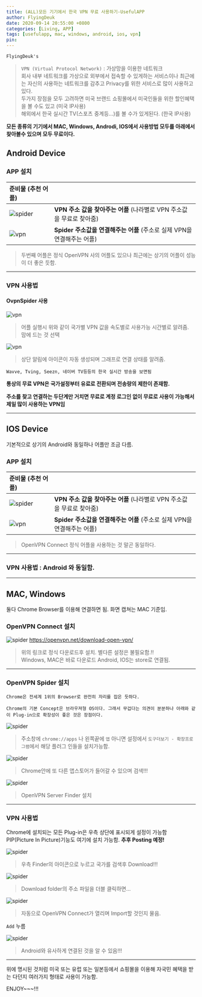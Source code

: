 ```yaml
---
title: (ALL)모든 기기에서 한국 VPN 무료 사용하기-UsefulAPP
author: FlyingDeuk
date: 2020-09-14 20:55:00 +0800
categories: [Living, APP]
tags: [usefulapp, mac, windows, android, ios, vpn]
pin:
---
```


`FlyingDeuk's`
> `VPN (Virtual Protocol Network)` : 가상망을 이용한 네트워크 <br>
회사 내부 네트워크를 가상으로 외부에서 접속할 수 있게하는 서비스이나 최근에는 자신의 사용하는 네트워크를 감추고 Privacy를 위한 서비스로 많이 사용하고 있다. <br>
두가지 장점을 모두 고려하면 미국 브랜드 쇼핑몰에서 미국인들을 위한 할인혜택을 볼 수도 있고 (미국 IP사용) <br>
해외에서 한국 실시간 TV(스포츠 중계등...)를 볼 수가 있게된다. (한국 IP사용) <br>

**모든 종류의 기기에서 MAC, Windows, Androdi, IOS에서 사용방법 모두를 아래에서 찾아볼수 있으며 모두 무료이다.**

## Android Device

### APP 설치

| 준비물 (추천 어플)           |                |
|:-------------------------|:-----------------|
| ![spider](/img/living/vpn/spider_and.jpg)                               |__VPN 주소 값을 찾아주는 어플__ (나라별로 VPN 주소값을 무료로 찾아줌)        |
| ![vpn](/img/living/vpn/vpn_and.jpg) |__Spider 주소값을 연결해주는 어플__ (주소로 실제 VPN을 연결해주는 어플) |

> 두번째 어플은 정식 OpenVPN 사의 어플도 있으나 최근에는 상기의 어플이 성능이 더 좋은 듯함.

--------

### VPN 사용법
#### OvpnSpider 사용
![vpn](/img/living/vpn/find_and.jpg)
>어플 실행시 위와 같이 국가별 VPN 값을 속도별로 사용가능 시간별로 알려줌. <br>
맘에 드는 것 선택

![vpn](/img/living/vpn/connect_and.jpg)
>상단 알림에 아이콘이 자동 생성되며 그래프로 연결 상태를 알려줌. <br>

`Wavve, Tving, Seezn, 네이버 TV등등의 한국 실시간 방송을 보면됨`

**통상의 무료 VPN은 국가설정부터 유료로 전환되며 전송량의 제한이 존재함.**

**주소를 찾고 연결하는 두단계만 거치면 무료로 계정 로그인 없이 무료로 사용이 가능해서 제일 많이 사용하는 VPN임**

-----------

## IOS Device
기본적으로 상기의 Android와 동일하나 어플만 조금 다름.

### APP 설치

| 준비물 (추천 어플)           |                |
|:-------------------------|:-----------------|
| ![spider](/img/living/vpn/spider_ios.jpg)                               |__VPN 주소 값을 찾아주는 어플__ (나라별로 VPN 주소값을 무료로 찾아줌)        |
| ![vpn](/img/living/vpn/vpn_ios.jpg) |__Spider 주소값을 연결해주는 어플__ (주소로 실제 VPN을 연결해주는 어플) |

> OpenVPN Connect 정식 어플을 사용하는 것 말곤 동일하다.

--------

### VPN 사용법 : Android 와 동일함.

---------

## MAC, Windows
둘다 Chrome Browser를 이용해 연결하면 됨. 화면 캡쳐는 MAC 기준임.

### OpenVPN Connect 설치
![spider](/img/living/vpn/download_mac.jpg)
<https://openvpn.net/download-open-vpn/>
>위의 링크로 정식 다운로드후 설치. 별다른 설정은 불필요함.!! <br>
Windows, MAC은 바로 다운로드 Android, IOS는 store로 연결됨.

-----------

### OpenVPN Spider 설치

`Chrome은 전세계 1위의 Browser로 완전히 자리를 잡은 듯하다.`

`Chrome의 기본 Concept은 브라우져형 OS이다. 그래서 무겁다는 의견이 분분하나 아래와 같이 Plug-in으로 확장성이 좋은 것은 장점이다.`

![spider](/img/living/vpn/store_mac.jpg)
>주소창에 `chrome://apps` 나 왼쪽끝에 `앱` 아니면 설정에서 `도구더보기 - 확장프로그램`에서 해당 플러그 인들을 설치가능함.

![spider](/img/living/vpn/chrome_mac.jpg)
>Chrome안에 또 다른 앱스토어가 들어갈 수 있으며 검색!!!

![spider](/img/living/vpn/chrome_mac1.jpg)
>OpenVPN Server Finder 설치

-------------

### VPN 사용법
Chrome에 설치되는 모든 Plug-in은 우측 상단에 표시되게 설정이 가능함 <br>
PIP(Picture In Picture)기능도 여기에 설치 가능함. __추후 Posting 예정!__<br>

![spider](/img/living/vpn/chrome_mac2.jpg)


>우측 Finder의 아이콘으로 누르고 국가를 검색후 Download!!!

![spider](/img/living/vpn/vpnfile_mac.jpg)
>Download folder의 주소 파일을 더블 클릭하면...

![spider](/img/living/vpn/connect_mac.jpg)
>자동으로 OpenVPN Connect가 열리며 Import할 것인지 물음. <br>

`Add` 누름

![spider](/img/living/vpn/import_mac.jpg)
>Android와 유사하게 연결된 것을 알 수 있음!!!

----------

위에 명시된 것처럼 미국 또는 유럽 또는 일본등에서 쇼핑몰을 이용해 자국민 혜택을 받는 다던지 여러가지 형태로 사용이 가능함.

ENJOY~~~!!!
